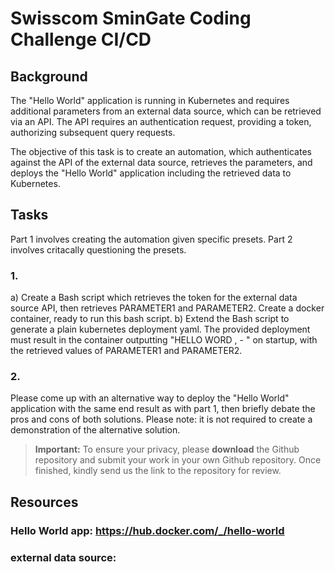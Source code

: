 # Swisscom SminGate Coding Challenge CI/CD

## Background
The "Hello World" application is running in Kubernetes and requires additional parameters from an external data source, which can be retrieved via an API. The API requires an authentication request, providing a token, authorizing subsequent query requests. 

The objective of this task is to create an automation, which authenticates against the API of the external data source, retrieves the parameters, and deploys the "Hello World" application including the retrieved data to Kubernetes.

## Tasks
Part 1 involves creating the automation given specific presets. Part 2 involves critacally questioning the presets.

### 1.
a) Create a Bash script which retrieves the token for the external data source API, then retrieves PARAMETER1 and PARAMETER2. Create a docker container, ready to run this bash script.
b) Extend the Bash script to generate a plain kubernetes deployment yaml. The provided deployment must result in the container outputting "HELLO WORD , <parmater1> - <parmater1>" on startup, with the retrieved values of PARAMETER1 and PARAMETER2.

### 2.
Please come up with an alternative way to deploy the "Hello World" application with the same end result as with part 1, then briefly debate the pros and cons of both solutions.
Please note: it is not required to create a demonstration of the alternative solution.

> **Important:** To ensure your privacy, please **download** the Github repository and submit your work in your own Github repository. Once finished, kindly send us the link to the repository for review.

## Resources
### Hello World app: https://hub.docker.com/_/hello-world
### external data source: 
